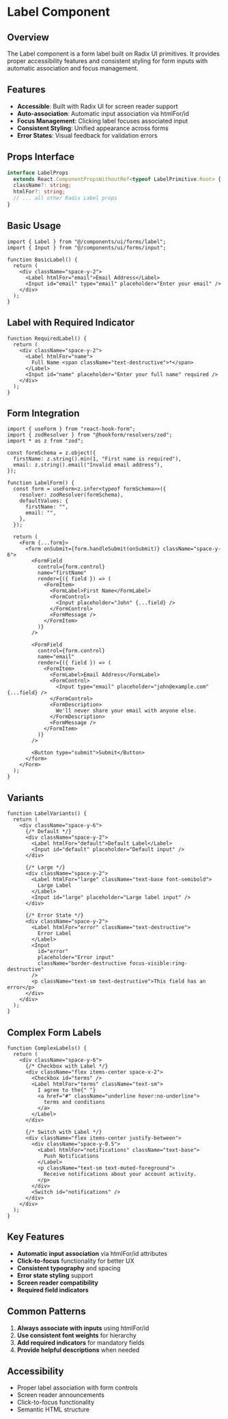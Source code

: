 # Label Component

## Overview

The Label component is a form label built on Radix UI primitives. It provides proper accessibility features and consistent styling for form inputs with automatic association and focus management.

## Features

- **Accessible**: Built with Radix UI for screen reader support
- **Auto-association**: Automatic input association via htmlFor/id
- **Focus Management**: Clicking label focuses associated input
- **Consistent Styling**: Unified appearance across forms
- **Error States**: Visual feedback for validation errors

## Props Interface

```typescript
interface LabelProps
  extends React.ComponentPropsWithoutRef<typeof LabelPrimitive.Root> {
  className?: string;
  htmlFor?: string;
  // ... all other Radix Label props
}
```

## Basic Usage

```tsx
import { Label } from "@/components/ui/forms/label";
import { Input } from "@/components/ui/forms/input";

function BasicLabel() {
  return (
    <div className="space-y-2">
      <Label htmlFor="email">Email Address</Label>
      <Input id="email" type="email" placeholder="Enter your email" />
    </div>
  );
}
```

## Label with Required Indicator

```tsx
function RequiredLabel() {
  return (
    <div className="space-y-2">
      <Label htmlFor="name">
        Full Name <span className="text-destructive">*</span>
      </Label>
      <Input id="name" placeholder="Enter your full name" required />
    </div>
  );
}
```

## Form Integration

```tsx
import { useForm } from "react-hook-form";
import { zodResolver } from "@hookform/resolvers/zod";
import * as z from "zod";

const formSchema = z.object({
  firstName: z.string().min(1, "First name is required"),
  email: z.string().email("Invalid email address"),
});

function LabelForm() {
  const form = useForm<z.infer<typeof formSchema>>({
    resolver: zodResolver(formSchema),
    defaultValues: {
      firstName: "",
      email: "",
    },
  });

  return (
    <Form {...form}>
      <form onSubmit={form.handleSubmit(onSubmit)} className="space-y-6">
        <FormField
          control={form.control}
          name="firstName"
          render={({ field }) => (
            <FormItem>
              <FormLabel>First Name</FormLabel>
              <FormControl>
                <Input placeholder="John" {...field} />
              </FormControl>
              <FormMessage />
            </FormItem>
          )}
        />

        <FormField
          control={form.control}
          name="email"
          render={({ field }) => (
            <FormItem>
              <FormLabel>Email Address</FormLabel>
              <FormControl>
                <Input type="email" placeholder="john@example.com" {...field} />
              </FormControl>
              <FormDescription>
                We'll never share your email with anyone else.
              </FormDescription>
              <FormMessage />
            </FormItem>
          )}
        />

        <Button type="submit">Submit</Button>
      </form>
    </Form>
  );
}
```

## Variants

```tsx
function LabelVariants() {
  return (
    <div className="space-y-6">
      {/* Default */}
      <div className="space-y-2">
        <Label htmlFor="default">Default Label</Label>
        <Input id="default" placeholder="Default input" />
      </div>

      {/* Large */}
      <div className="space-y-2">
        <Label htmlFor="large" className="text-base font-semibold">
          Large Label
        </Label>
        <Input id="large" placeholder="Large label input" />
      </div>

      {/* Error State */}
      <div className="space-y-2">
        <Label htmlFor="error" className="text-destructive">
          Error Label
        </Label>
        <Input
          id="error"
          placeholder="Error input"
          className="border-destructive focus-visible:ring-destructive"
        />
        <p className="text-sm text-destructive">This field has an error</p>
      </div>
    </div>
  );
}
```

## Complex Form Labels

```tsx
function ComplexLabels() {
  return (
    <div className="space-y-6">
      {/* Checkbox with Label */}
      <div className="flex items-center space-x-2">
        <Checkbox id="terms" />
        <Label htmlFor="terms" className="text-sm">
          I agree to the{" "}
          <a href="#" className="underline hover:no-underline">
            terms and conditions
          </a>
        </Label>
      </div>

      {/* Switch with Label */}
      <div className="flex items-center justify-between">
        <div className="space-y-0.5">
          <Label htmlFor="notifications" className="text-base">
            Push Notifications
          </Label>
          <p className="text-sm text-muted-foreground">
            Receive notifications about your account activity.
          </p>
        </div>
        <Switch id="notifications" />
      </div>
    </div>
  );
}
```

## Key Features

- **Automatic input association** via htmlFor/id attributes
- **Click-to-focus** functionality for better UX
- **Consistent typography** and spacing
- **Error state styling** support
- **Screen reader compatibility**
- **Required field indicators**

## Common Patterns

1. **Always associate with inputs** using htmlFor/id
2. **Use consistent font weights** for hierarchy
3. **Add required indicators** for mandatory fields
4. **Provide helpful descriptions** when needed

## Accessibility

- Proper label association with form controls
- Screen reader announcements
- Click-to-focus functionality
- Semantic HTML structure
